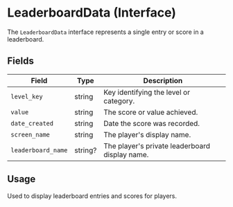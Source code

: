 # LeaderboardData (Interface)

The `LeaderboardData` interface represents a single entry or score in a leaderboard.

## Fields

| Field              | Type     | Description                                 |
|--------------------|----------|---------------------------------------------|
| `level_key`        | string   | Key identifying the level or category.      |
| `value`            | string   | The score or value achieved.                |
| `date_created`     | string   | Date the score was recorded.                |
| `screen_name`      | string   | The player's display name.                  |
| `leaderboard_name` | string?  | The player's private leaderboard display name.           |

## Usage

Used to display leaderboard entries and scores for players.